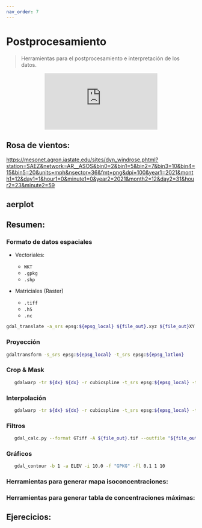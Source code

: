 ```yaml
---
nav_order: 7
---
```


# Postprocesamiento

> Herramientas para el postprocesamiento e interpretación de los datos.

<center><iframe max-width="400" aspect-ratio="0.5625" src="https://www.youtube.com/embed/MUQfKFzIOeU" frameborder="0" allow="accelerometer; autoplay; encrypted-media; gyroscope; picture-in-picture" 
allowfullscreen>
</iframe></center>


## Rosa de vientos:
https://mesonet.agron.iastate.edu/sites/dyn_windrose.phtml?station=SAEZ&network=AR__ASOS&bin0=2&bin1=5&bin2=7&bin3=10&bin4=15&bin5=20&units=mph&nsector=36&fmt=png&dpi=100&year1=2021&month1=12&day1=1&hour1=0&minute1=0&year2=2021&month2=12&day2=31&hour2=23&minute2=59


## aerplot



## Resumen:

### Formato de datos espaciales

+ Vectoriales:
	- ``WKT``
	- ``.gpkg ``
	- ``.shp ``

+ Matriciales (Raster)
	- ``.tiff``
	- ``.h5``
	- ``.nc``


```bash
gdal_translate -a_srs epsg:${epsg_local} ${file_out}.xyz ${file_out}XY.tif
```

### Proyección

```bash
gdaltransform -s_srs epsg:${epsg_local} -t_srs epsg:${epsg_latlon}
```


### Crop & Mask

```bash
   gdalwarp -tr ${dx} ${dx} -r cubicspline -t_srs epsg:${epsg_local} -te ${xini2} ${yini2} ${xfin2} ${yfin2} ${inp_dem} ${dem_file}
```

### Interpolación 

```bash
   gdalwarp -tr ${dx} ${dx} -r cubicspline -t_srs epsg:${epsg_local} -te ${xini2} ${yini2} ${xfin2} ${yfin2} ${inp_dem} ${dem_file}
```

### Filtros

```bash
   gdal_calc.py --format GTiff -A ${file_out}.tif --outfile "${file_out}BG.tif" --calc "A + ${BG}" 
```

### Gráficos

```bash
   gdal_contour -b 1 -a ELEV -i 10.0 -f "GPKG" -fl 0.1 1 10

```


### Herramientas para generar mapa isoconcentraciones:




### Herramientas para generar tabla de concentraciones máximas:



## Ejerecicios:



